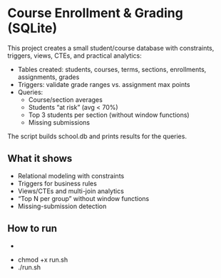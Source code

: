 # Course Enrollment & Grading (SQLite)

This project creates a small student/course database with constraints, triggers, views, CTEs, and practical analytics:

- Tables created: students, courses, terms, sections, enrollments, assignments, grades
- Triggers: validate grade ranges vs. assignment max points
- Queries:
     - Course/section averages
     - Students “at risk” (avg < 70%)
     - Top 3 students per section (without window functions)
     - Missing submissions

The script builds school.db and prints results for the queries. 

## What it shows
- Relational modeling with constraints
- Triggers for business rules
- Views/CTEs and multi-join analytics
- “Top N per group” without window functions
- Missing-submission detection

## How to run
-  ```bash
-  chmod +x run.sh
-  ./run.sh


